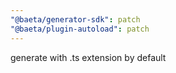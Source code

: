 ```yaml
---
"@baeta/generator-sdk": patch
"@baeta/plugin-autoload": patch
---
```


generate with .ts extension by default
